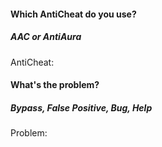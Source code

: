 #### Which AntiCheat do you use?
##### AAC or AntiAura
AntiCheat: 

#### What's the problem?
##### Bypass, False Positive, Bug, Help
Problem: 
